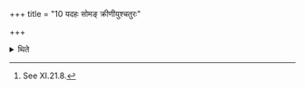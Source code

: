 +++
title = "10 यदहः सोमङ् क्रीणीयुश्चतुरः"

+++

<details><summary>थिते</summary>

10. On the day on which they purchase Soma, they should milk four teats in the evening; three (next) morning; two in the evening (of that second day); one in the morning of the last (third day). In the evening (they should milk) all (the teats) for milk to be mixed with Soma.[^1]  


[^1]: See XI.21.8.  

</details>
